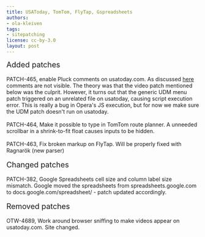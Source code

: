 ```yaml
---
title: USAToday, TomTom, FlyTap, Gspreadsheets
authors:
- ola-kleiven
tags:
- sitepatching
license: cc-by-3.0
layout: post
---
```


<span style="font-size: 140%">Added patches</span><br/><br/>PATCH-465, enable Pluck comments on usatoday.com. As discussed <a href="http://my.opera.com/community/forums/topic.dml?id=1070982" target="_blank">here</a> comments are not visible. The theory was that the video patch mentioned below was the culprit. However, it turns out that the generic UDM menu patch triggered on an unrelated file on usatoday, causing script execution error. This is really a bug in Opera&#39;s JS execution, but for now we make sure the UDM patch doesn&#39;t run on usatoday.<br/><br/>PATCH-464, Make it possible to type in TomTom route planner. A unneeded scrollbar in a shrink-to-fit float causes inputs to be hidden.<br/><br/>PATCH-463, Fix broken markup on FlyTap. Will be properly fixed with Ragnarök (new parser)<br/> <br/><span style="font-size: 140%">Changed patches</span><br/><br/>PATCH-382, Google Spreadsheets cell size and column label size mismatch. Google moved the spreadsheets from spreadsheets.google.com to docs.google.com/spreadsheet/ - patch updated accordingly.<br/> <br/><span style="font-size: 140%">Removed patches</span><br/><br/>OTW-4689, Work around browser sniffing to make videos appear on usatoday.com. Site changed.
